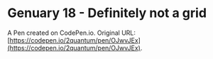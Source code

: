 # Genuary 18 - Definitely not a grid

A Pen created on CodePen.io. Original URL: [https://codepen.io/2quantum/pen/OJwvJEx](https://codepen.io/2quantum/pen/OJwvJEx).

